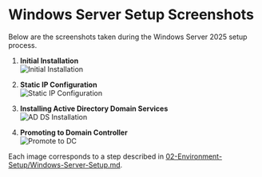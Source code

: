 # Windows Server Setup Screenshots

Below are the screenshots taken during the Windows Server 2025 setup process.

1. **Initial Installation**  
   ![Initial Installation](./initial-installation.png)

2. **Static IP Configuration**  
   ![Static IP Configuration](./static-ip-setup.png)

3. **Installing Active Directory Domain Services**  
   ![AD DS Installation](./add-role-ad-ds.png)

4. **Promoting to Domain Controller**  
   ![Promote to DC](./promote-to-dc.png)

Each image corresponds to a step described in [02-Environment-Setup/Windows-Server-Setup.md](../../02-Environment-Setup/Windows-Server-Setup.md).
